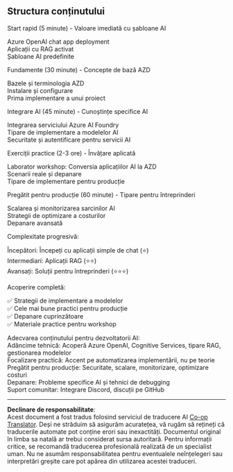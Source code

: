 <!--
CO_OP_TRANSLATOR_METADATA:
{
  "original_hash": "f043362c5ed91c41a815609e4f16bd48",
  "translation_date": "2025-09-12T22:58:22+00:00",
  "source_file": "course-outline.md",
  "language_code": "ro"
}
-->
## Structura conținutului

Start rapid (5 minute) - Valoare imediată cu șabloane AI

Azure OpenAI chat app deployment  
Aplicații cu RAG activat  
Șabloane AI predefinite  

Fundamente (30 minute) - Concepte de bază AZD

Bazele și terminologia AZD  
Instalare și configurare  
Prima implementare a unui proiect  

Integrare AI (45 minute) - Cunoștințe specifice AI

Integrarea serviciului Azure AI Foundry  
Tipare de implementare a modelelor AI  
Securitate și autentificare pentru servicii AI  

Exerciții practice (2-3 ore) - Învățare aplicată

Laborator workshop: Conversia aplicațiilor AI la AZD  
Scenarii reale și depanare  
Tipare de implementare pentru producție  

Pregătit pentru producție (60 minute) - Tipare pentru întreprinderi

Scalarea și monitorizarea sarcinilor AI  
Strategii de optimizare a costurilor  
Depanare avansată  

Complexitate progresivă:

Începători: Începeți cu aplicații simple de chat (⭐)  
Intermediari: Aplicații RAG (⭐⭐)  
Avansați: Soluții pentru întreprinderi (⭐⭐⭐)  

Acoperire completă:

✅ Strategii de implementare a modelelor  
✅ Cele mai bune practici pentru producție  
✅ Depanare cuprinzătoare  
✅ Materiale practice pentru workshop  

Adecvarea conținutului pentru dezvoltatorii AI:  
Adâncime tehnică: Acoperă Azure OpenAI, Cognitive Services, tipare RAG, gestionarea modelelor  
Focalizare practică: Accent pe automatizarea implementării, nu pe teorie  
Pregătit pentru producție: Securitate, scalare, monitorizare, optimizare costuri  
Depanare: Probleme specifice AI și tehnici de debugging  
Suport comunitar: Integrare Discord, discuții pe GitHub  

---

**Declinare de responsabilitate**:  
Acest document a fost tradus folosind serviciul de traducere AI [Co-op Translator](https://github.com/Azure/co-op-translator). Deși ne străduim să asigurăm acuratețea, vă rugăm să rețineți că traducerile automate pot conține erori sau inexactități. Documentul original în limba sa natală ar trebui considerat sursa autoritară. Pentru informații critice, se recomandă traducerea profesională realizată de un specialist uman. Nu ne asumăm responsabilitatea pentru eventualele neînțelegeri sau interpretări greșite care pot apărea din utilizarea acestei traduceri.